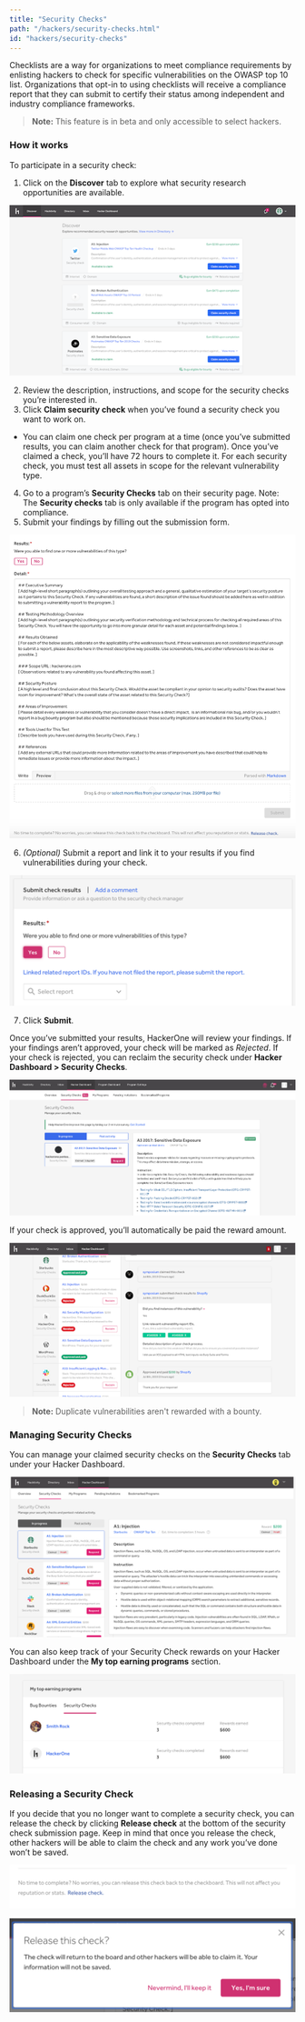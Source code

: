 ```yaml
---
title: "Security Checks"
path: "/hackers/security-checks.html"
id: "hackers/security-checks"
---
```


Checklists are a way for organizations to meet compliance requirements by enlisting hackers to check for specific vulnerabilities on the OWASP top 10 list.  Organizations that opt-in to using checklists will receive a compliance report that they can submit to certify their status among independent and industry compliance frameworks.  

> **Note:** This feature is in beta and only accessible to select hackers.

### How it works
To participate in a security check:

1. Click on the **Discover** tab to explore what security research opportunities are available.

![Discover Page](./images/security-checks-13.png)

2. Review the description, instructions, and scope for the security checks you’re interested in.
3. Click **Claim security check** when you’ve found a security check you want to work on.
<ul><li> You can claim one check per program  at a time (once you’ve submitted results, you can claim another check for that program). Once you’ve claimed a check, you’ll have 72 hours to complete it. For each security check, you must test all assets in scope for the relevant vulnerability type.</ul>

4. Go to a program’s **Security Checks** tab on their security page. Note: The **Security checks** tab is only available if the program has opted into compliance.
5. Submit your findings by filling out the submission form.

![security check submission form](./images/security-checks-12.png)

6. *(Optional)* Submit a report and link it to your results if you find vulnerabilities during your check.

![security check image 5](./images/security-checks-5.png)

7. Click **Submit**.

Once you’ve submitted your results, HackerOne will review your findings.  If your findings aren’t approved, your check will be marked as *Rejected*. If your check is rejected, you can reclaim the security check under **Hacker Dashboard > Security Checks**.

![security check image 6](./images/security-checks-6.png)

If your check is approved, you’ll automatically be paid the reward amount.

![approval and payout confirmation page](./images/security-checks-14.png)

> **Note:** Duplicate vulnerabilities aren't rewarded with a bounty.

### Managing Security Checks

You can manage your claimed security checks on the **Security Checks** tab under your Hacker Dashboard.

![security check image4 ](./images/security-checks-8.png)

You can also keep track of your Security Check rewards on your Hacker Dashboard under the **My top earning programs** section.

![security check image 9](./images/security-checks-9.png)

### Releasing a Security Check
If you decide that you no longer want to complete a security check, you can release the check by clicking **Release check** at the bottom of the security check submission page. Keep in mind that once you release the check, other hackers will be able to claim the check and any work you’ve done won’t be saved.

![security check image 10](./images/security-checks-10.png)

![security check image 11](./images/security-checks-11.png)
